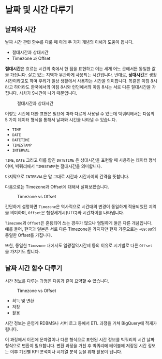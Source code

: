 # 날짜 및 시간 다루기

## 날짜와 시간

날짜 시간 관련 함수를 다룰 때 아래 두 가지 개념의 이해가 도움이 됩니다.

- 절대시간과 상대시간
- Timezone 과 Offset

**절대시간**은 흐르는 시간의 축에서 한 점을 표현하고 이는 세계 어느 곳에서든 동일한 값을 가집니다. 살고 있는 지역과 무관하게
사용되는 시간입니다.  반대로, **상대시간**은 생활시간이라고도 하며 우리가 일상 생활에서 사용하는 시간을 의미합니다. 똑같은 아침 8시라고 하더라도 한국에서의 아침 8시와 런던에서의 아침 8시는 서로 다른 절대시간을 가집니다. 시차가 9시간이 나기 때문입니다.

<figure><img src="../../.gitbook/assets/images/functions/날짜시간함수-절대시간상대시간.png" alt=""><figcaption>절대시간과 상대시간</figcaption></figure>

이렇듯 시간에 대한 표현은 필요에 따라 다르게 사용될 수 있는데 빅쿼리에서는 다음의 5 가지 데이터 형식을 통해서 날짜와 시간을 나타낼 수 있습니다.

- `TIME`
- `DATE`
- `DATETIME`
- `TIMESTAMP`
- `INTERVAL`

`TIME`, `DATE` 그리고 이를 합친 `DATETIME` 은 상대시간을 표현할 때 사용하는 데이터 형식이며, 빅쿼리에서  `TIMESTAMP`는 절대시간을 의미합니다.

마지막으로 `INTERVAL`은 말 그대로 시간과 시간사이의 간격을 뜻합니다.

다음으로는 Timezone과 Offset에 대해서 살펴보겠습니다.

<figure><img src="../../.gitbook/assets/images/functions/날짜시간함수-TimezoneOffset.png" alt=""><figcaption>Timezone vs Offset</figcaption></figure>


간단하게 설명하면 `Timezone`은 역사적으로 시간대의 변경이 동일하게 적용되었던 지역을 의미하며, `Offset`은 협정세계시(UTC)와 시간차이를 나타냅니다.

`Timezone`과 `Offset`은 혼용되어 쓰는 경우가 많으나 엄밀하게 둘은 다른 개념입니다.  예를 들어, 한국과 일본은 서로 다른 Timezone을 가지지만 현재 기준으로는 `+09:00`의 동일한 Offset를 가집니다.

또한, 동일한 `Timezone` 내에서도 일광절약시간제 등의 이유로 시기별로 다른 `Offset` 을 가지기도 합니다.


## 날짜 시간 함수 다루기

시간 정보를 다루는 과정은 다음과 같이 요약할 수 있습니다.


<figure><img src="../../.gitbook/assets/images/functions/날짜시간함수-변환저장활용.png" alt=""><figcaption>Timezone vs Offset</figcaption></figure>

- 획득 및 변환
- 저장
- 활용

시간 정보는 운영계 RDBMS나 서버 로그 등에서 ETL 과정을 거쳐 BigQuery에 적재가 됩니다.

이 과정에서 이전에 문자열이나 다른 형식으로 표현된 시간 정보를 빅쿼리의 시간 날짜 형식으로 변환이 필요합니다. 변환 과정을 거친 후 빅쿼리에 테이블에 저장된 시간 정보는 이후 기간별 KPI 분석이나 시계열 분석 등을 위해 활용이 됩니다.

